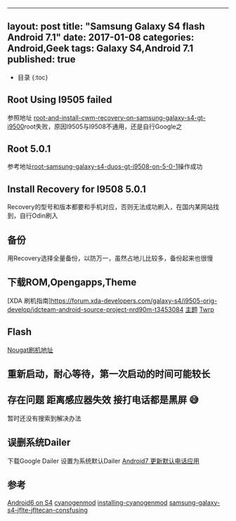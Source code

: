 
---
layout: post
title:  "Samsung Galaxy S4 flash Android 7.1"
date: 2017-01-08
categories: Android,Geek
tags: Galaxy S4,Android 7.1
published: true
---
* 目录
{:toc}



## Root Using I9505 failed
参照地址
[root-and-install-cwm-recovery-on-samsung-galaxy-s4-gt-i9500](http://www.droidviews.com/root-and-install-cwm-recovery-on-samsung-galaxy-s4-gt-i9500/)root失败，原因I9505与I9508不通用，还是自行Google之

## Root 5.0.1
参考地址[root-samsung-galaxy-s4-duos-gt-i9508-on-5-0-1](https://androidmtk.com/root-samsung-galaxy-s4-duos-gt-i9508-on-5-0-1)操作成功

## Install Recovery for I9508 5.0.1
Recovery的型号和版本都要和手机对应，否则无法成功刷入，在国内某网站找到，自行Odin刷入

## 备份
用Recovery选择全量备份，以防万一，虽然占地儿比较多，备份起来也很慢

## 下载ROM,Opengapps,Theme
[XDA 刷机指南]https://forum.xda-developers.com/galaxy-s4/i9505-orig-develop/jdcteam-android-source-project-nrd90m-t3453084
[主题](http://teamblackedout.com/Gapps/)
[Twrp](https://romhut.com/addons/twrp-3-0-0-0-f2fs-jdc)


## Flash

[Nougat刷机地址](http://www.droidviews.com/nougat-rom-on-galaxy-s4/)

## 重新启动，耐心等待，第一次启动的时间可能较长


## 存在问题 距离感应器失效 接打电话都是黑屏 😅

暂时还没有搜索到解决办法

## 误删系统Dailer

下载Google Dailer 设置为系统默认Dailer
[Android7 更新默认电话应用](http://opengapps.org/blog/post/2016/05/13/google-dialer-for-all/)


## 参考

[Android6 on S4](http://techglobule.com/2016/01/samsung-s4-marshmallow/)
[cyanogenmod](https://download.cyanogenmod.org/?device=jflte)
[installing-cyanogenmod](https://cqql.de/posts/installing-cyanogenmod/)
[samsung-galaxy-s4-jflte-jfltecan-consfusing](https://forum.cyanogenmod.org/topic/105703-samsung-galaxy-s4-jflte-jfltecan-consfusing/)
